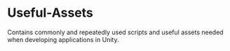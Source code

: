 # Useful-Assets
Contains commonly and repeatedly used scripts and useful assets needed when developing applications in Unity.
